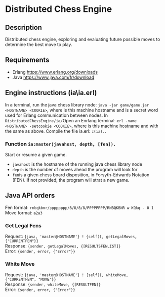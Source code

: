 # Distributed Chess Engine
## Description
Distributed chess engine, exploring and evaluating future possible moves to determine the best move to play.
## Requirements
* Erlang https://www.erlang.org/downloads
* Java https://www.java.com/fr/download
## Engine instructions (ia\ia.erl)
In a terminal, run the java chess library node: `java -jar game/game.jar <HOSTNAME> <COOKIE>`, where <HOSTNAME> is this machine hostname and <COOKIE> is a secret word used for Erlang communication between nodes.
In `DistributedChessEngine/ia/`Open an Enrlang terminal: `erl -name <HOSTNAME> -setcookie <COOKIE>`, where <HOSTNAME> is this machine hostname and with the same <COOKIE> as above.
Compile the file ia.erl: `c(ia).`.
### Function `ia:master(javahost, depth, [fen]).`
Start or resume a given game.
* `javahost` is the hostname of the running java chess library node
* `depth` is the number of moves ahead the program will look for
* `fen`is a given chess board disposition, in Forsyth–Edwards Notation (FEN). If not provided, the program will strat a new game.
## Java API orders
Fen format: `rnbqkbnr/pppppppp/8/8/8/8/PPPPPPPP/RNBQKBNR w KQkq - 0 1`  
Move format: `a2a3`
### Get Legal Fens
Request: `{java, 'master@HOSTNAME'} ! {self(), getLegalMoves, {"CURRENTFEN"}}`  
Response: `{sender, getLegalMoves, {[RESULTSFENLIST]}`  
Error: `{sender, error, {"Error"}}`
### White Move
Request: `{java, 'master@HOSTNAME'} ! {self(), whiteMove, {"CURRENTFEN", "MOVE"}}`  
Response: `{sender, whiteMove, {[RESULTFEN]}`  
Error: `{sender, error, {"Error"}}`
